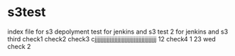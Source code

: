 # s3test
index file for s3 depolyment
test for jenkins and s3
test 2 for jenkins and s3
third
check1
check2
check3
cjjjjjjjjjjjjjjjjjjjjjjjjjjjjjjjjjjjjjjjjj
12
check4
1
23
wed 
check 2

